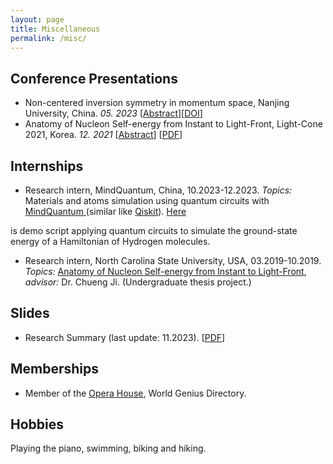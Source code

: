 ```yaml
---
layout: page
title: Miscellaneous
permalink: /misc/
---
```

## Conference Presentations
- Non-centered inversion symmetry in momentum space, Nanjing University, China. *05. 2023* [[Abstract](/ResearchHighlights/#noncenter)][[DOI](https://dx.doi.org/10.12351/ks.2310.1276)]
- Anatomy of Nucleon Self-energy from Instant to Light-Front, Light-Cone 2021, Korea. *12. 2021* [[Abstract](https://indico.cern.ch/event/938795/contributions/4605279/)]
[[PDF](https://indico.cern.ch/event/938795/contributions/4605279/attachments/2357412/4023279/BinbinLiu_talk_LC2021.pdf)]

## Internships
- Research intern, MindQuantum, China, 10.2023-12.2023. *Topics:* Materials and atoms simulation using quantum circuits with [MindQuantum ](https://gitee.com/mindspore/mindquantum) (similar like [Qiskit](https://www.ibm.com/quantum/qiskit)). [Here](https://gitee.com/leo-phys/mindquantum/blob/education/homework/Leo/homework_BinbinLIU.ipynb)
<!--(https://github.com/LIU-Binbin/mindquantum/blob/education/homework/Leo/homework_BinbinLIU.ipynb)--> is demo script applying quantum circuits to simulate the ground-state energy of a Hamiltonian of Hydrogen molecules.

- Research intern, North Carolina State University, USA, 03.2019-10.2019. *Topics:* [Anatomy of Nucleon Self-energy from Instant to Light-Front](https://crjiresearchgroup.wordpress.ncsu.edu/group-meetings/archives-liu-binbin/), *advisor:* Dr. Chueng Ji. (Undergraduate thesis project.)

## Slides
- Research Summary (last update: 11.2023). [[PDF](/assets/presentations/Research_proj.pdf)] <br />

## Memberships
- Member of the [Opera House](https://www.iqsociety.org/win/societies/opera-house/), World Genius Directory. <br />

## Hobbies
Playing the piano, swimming, biking and hiking. <br />

<!--
## Thoughts and wanderings
- AI to learn the exchange correlation functional, only for weakly correlated materials. How to utilize AI in a theoretical framework like the DFT to predict properties within strong correlation regime?

- What will happen to the non-dissipative edge current in a topological insulator when light and heat are applied. Can we find a topological insulator material with such edge current under room-temperature? Implemening novel theoretical frameworks describing electron excitations into HTP calculations (assited with AI) is needed. 

- Alternatively, use HTP screening combined with AI to predict RT superconductors.

- Be able to use quantum computers. [QuEra](https://www.quera.com)'s 256-quibits [aquila](https://www.quera.com/aquila) is available. The [analog quantum mode](https://www.quera.com/neutral-atom-platform) can be less errorness compared of the traditional digital quantum mode. The former requires a higher precision level of controlling the atoms, which is promising in the fault tolerant quantum computing era. So it might be good to start learning how to use quantum simulations/algorithms to study problems, like materials.
-->
